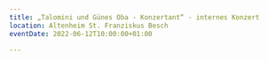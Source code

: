 ```yaml
---
title: „Talomini und Günes Oba - Konzertant“ - internes Konzert
location: Altenheim St. Franziskus Besch
eventDate: 2022-06-12T10:00:00+01:00

---
```

